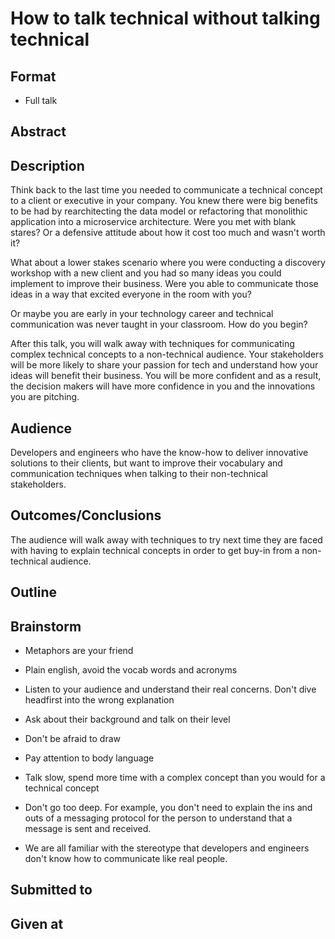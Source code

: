 # How to talk technical without talking technical

## Format

* Full talk

## Abstract


## Description

Think back to the last time you needed to communicate a technical concept to a client or executive in your company. You knew there were big benefits to be had by rearchitecting the data model or refactoring that monolithic application into a microservice architecture. Were you met with blank stares? Or a defensive attitude about how it cost too much and wasn't worth it?

What about a lower stakes scenario where you were conducting a discovery workshop with a new client and you had so many ideas you could implement to improve their business. Were you able to communicate those ideas in a way that excited everyone in the room with you?

Or maybe you are early in your technology career and technical communication was never taught in your classroom. How do you begin?

After this talk, you will walk away with techniques for communicating complex technical concepts to a non-technical audience. Your stakeholders will be more likely to share your passion for tech and understand how your ideas will benefit their business. You will be more confident and as a result, the decision makers will have more confidence in you and the innovations you are pitching.


## Audience
Developers and engineers who have the know-how to deliver innovative solutions to their clients, but want to improve their vocabulary and communication techniques when talking to their non-technical stakeholders.

## Outcomes/Conclusions
The audience will walk away with techniques to try next time they are faced with having to explain technical concepts in order to get buy-in from a non-technical audience.

## Outline

## Brainstorm
- Metaphors are your friend
- Plain english, avoid the vocab words and acronyms
- Listen to your audience and understand their real concerns. Don't dive headfirst into the wrong explanation
- Ask about their background and talk on their level
- Don't be afraid to draw
- Pay attention to body language
- Talk slow, spend more time with a complex concept than you would for a technical concept
- Don't go too deep. For example, you don't need to explain the ins and outs of a messaging protocol for the person to understand that a message is sent and received.

- We are all familiar with the stereotype that developers and engineers don't know how to communicate like real people.


## Submitted to


## Given at
